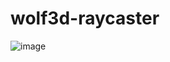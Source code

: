# wolf3d-raycaster

![image](https://github.com/xamado/wolf3d-raycaster/assets/2079767/ee86c2c5-d89d-4c52-8110-79a8ff28b888)
